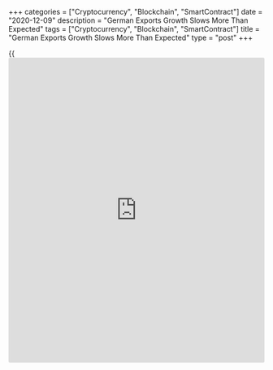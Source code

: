 +++
categories = ["Cryptocurrency", "Blockchain", "SmartContract"]
date = "2020-12-09"
description = "German Exports Growth Slows More Than Expected"
tags = ["Cryptocurrency", "Blockchain", "SmartContract"]
title = "German Exports Growth Slows More Than Expected"
type = "post"
+++

{{<iframe id="large-banner" src="https://www.bounty.group/#slide=21.0" width="100%" height="600" scrolling="no" style="border: 0px solid rgb(216, 221, 230); border-radius: 3px;">}}

Germany's exports growth slowed more-than-expected in October, data from
Destatis revealed Wednesday.

Exports increased 0.8 percent month-on-month in October, slower than the
2.3 percent increase seen in September. Shipments were forecast to climb
1.2 percent.

At the same time, imports gained 0.3 percent, following a 0.2 percent
rise in September. This was also slower than the economists' forecast of
+1 percent.

As a result, the trade surplus rose to a seasonally adjusted EUR 18.2
billion from EUR 17.6 billion in the previous month. The expected level
was EUR 18 billion.

Exports were by 6.8 percent and imports by 5.2 percent lower than in
February 2020, the month before restrictions were imposed due to the
corona pandemic in Germany.

On a yearly basis, the decline in exports deepened to 6.5 percent from
3.8 percent. Likewise, imports fell 5.9 percent after falling 4 percent
in the previous month.

The trade surplus totaled an unadjusted EUR 19.4 billion compared to a
EUR 21.3 billion surplus in the same period last year.

The current account surplus climbed to EUR 22.5 billion from EUR 19
billion in the previous year.

Data showed that exports to China increased 0.3 percent annually, while
exports to the United States dropped 10.5 percent. Shipments to the
United Kingdom showed an annual decrease of 11.7 percent.

Most imports came to Germany from China. Nonetheless, imports of goods
from China fell 3.3 percent. Imports from the United States plunged 18.8
percent and that from the UK were down 17.6 percent.

Despite the October slowing, the export sector remains one of the few
hopes of the German [economy][1] to avoid a significant contraction in
the fourth quarter, Carsten Brzeski, an ING economist said.

However, the longer-term outlook remains very mixed, illustrating that
the sector will not easily return to its former strength, the economist
noted.

For comments and feedback [contact](https://www.playgroundfx.com/contact/): editorial@rtt[news](https://www.letsplayfx.com/blog/forex-news-website/).com

[Economic News][1]

 **What parts of the world are seeing the best (and worst) economic
performances lately? Click[here][2] to check out our [Econ Scorecard][2]
and find out! See up-to-the-moment [ranking](https://www.playgroundfx.com/blog/crypto-exchange-ranking/)s for the best and worst
performers in [GDP][3], [unemployment rate][4], [inflation][2] and much
more.**

   1. www.rtt[news](https://www.letsplayfx.com/blog/forex-news-website/).com/Content/EconomicNews.aspx
   2. www.rtt[news](https://www.letsplayfx.com/blog/forex-news-website/).com/economic-scorecard/world-rank/CPI/highest-performance.aspx
   3. www.rtt[news](https://www.letsplayfx.com/blog/forex-news-website/).com/economic-scorecard/world-rank/GDP/highest-performance.aspx
   4. www.rtt[news](https://www.letsplayfx.com/blog/forex-news-website/).com/economic-scorecard/world-rank/unemployment-rate/lowest-performance.aspx